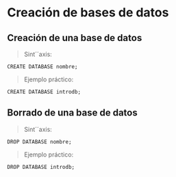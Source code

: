 # Creación de bases de datos

##  Creación de una base de datos

> Sint´´axis: 

    CREATE DATABASE nombre;  


> Ejemplo práctico:

    CREATE DATABASE introdb;   


##  Borrado de una base de datos

> Sint´´axis:

    DROP DATABASE nombre;  


> Ejemplo práctico:

    DROP DATABASE introdb;   
